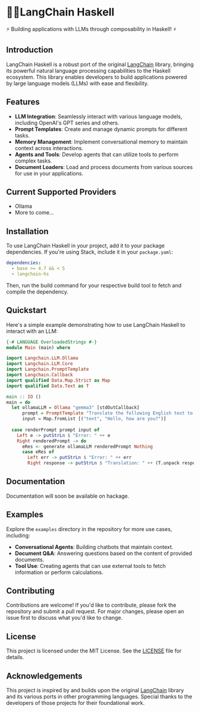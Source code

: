 # 🦜️🔗LangChain Haskell

⚡ Building applications with LLMs through composability in Haskell! ⚡

## Introduction

LangChain Haskell is a robust port of the original [LangChain](https://github.com/langchain-ai/langchain) library, bringing its powerful natural language processing capabilities to the Haskell ecosystem. This library enables developers to build applications powered by large language models (LLMs) with ease and flexibility.

## Features

- **LLM Integration**: Seamlessly interact with various language models, including OpenAI's GPT series and others.
- **Prompt Templates**: Create and manage dynamic prompts for different tasks.
- **Memory Management**: Implement conversational memory to maintain context across interactions.
- **Agents and Tools**: Develop agents that can utilize tools to perform complex tasks.
- **Document Loaders**: Load and process documents from various sources for use in your applications.

## Current Supported Providers

  - Ollama
  - More to come...

## Installation

To use LangChain Haskell in your project, add it to your package dependencies. 
If you're using Stack, include it in your `package.yaml`:

```yaml
dependencies:
  - base >= 4.7 && < 5
  - langchain-hs
```
Then, run the build command for your respective build tool to fetch and compile the dependency.

## Quickstart

Here's a simple example demonstrating how to use LangChain Haskell to interact with an LLM:

```haskell
{-# LANGUAGE OverloadedStrings #-}
module Main (main) where

import Langchain.LLM.Ollama
import Langchain.LLM.Core
import Langchain.PromptTemplate
import Langchain.Callback
import qualified Data.Map.Strict as Map
import qualified Data.Text as T

main :: IO ()
main = do 
  let ollamaLLM = Ollama "gemma3" [stdOutCallback]
      prompt = PromptTemplate "Translate the following English text to French: {text}"
      input = Map.fromList [("text", "Hello, how are you?")]
      
  case renderPrompt prompt input of
    Left e -> putStrLn $ "Error: " ++ e
    Right renderedPrompt -> do
      eRes <- generate ollamaLLM renderedPrompt Nothing
      case eRes of
        Left err -> putStrLn $ "Error: " ++ err
        Right response -> putStrLn $ "Translation: " ++ (T.unpack response)
```

## Documentation

Documentation will soon be available on hackage.

## Examples

Explore the `examples` directory in the repository for more use cases, including:

- **Conversational Agents**: Building chatbots that maintain context.
- **Document Q&A**: Answering questions based on the content of provided documents.
- **Tool Use**: Creating agents that can use external tools to fetch information or perform calculations.

## Contributing

Contributions are welcome! If you'd like to contribute, please fork the repository and submit a pull request. 
For major changes, please open an issue first to discuss what you'd like to change.

## License

This project is licensed under the MIT License. See the [LICENSE](LICENSE) file for details.

## Acknowledgements

This project is inspired by and builds upon the original [LangChain](https://github.com/langchain-ai/langchain) library and its various ports in other programming languages. 
Special thanks to the developers of those projects for their foundational work.
